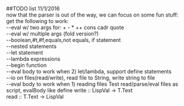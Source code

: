 ##TODO list
11/1/2016    
now that the parser is out of the way, we can focus on some fun stuff:    
get the following to work:  
  --eval w/ two args for: + - * ++ cons cadr quote    
  --eval w/ multiple args (fold version?)     
  --boolean,#t,#f,equals,not equals, if statement    
  --nested statements    
  --let statement    
  --lambda expressions    
  --begin function    
  --eval body to work when 2) let/lambda, support define statements    
  --io on files(read/write), read file to String, write string to file    
  --eval body to work when 1) reading files 
  Test read/parse/eval files as script, evalBody like define
  write :: LispVal -> T.Text     
  read  ::            T.Text -> LispVal     
